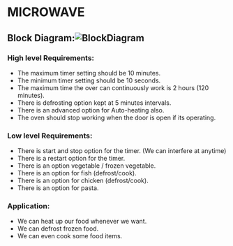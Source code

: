 # MICROWAVE

## Block Diagram:![BlockDiagram](https://user-images.githubusercontent.com/99074356/154843928-10a24594-44dc-4a3e-baf1-98f61493d970.png)



### High level Requirements:

* The maximum timer setting should be 10 minutes.
* The minimum timer setting should be 10 seconds.
* The maximum time the over can continuously work is 2 hours (120 minutes).
* There is defrosting option kept at 5 minutes intervals.
* There is an advanced option for Auto-heating also. 
* The oven should stop working when the door is open if its operating.

### Low level Requirements:

* There is start and stop option for the timer. (We can interfere at anytime)
* There is a restart option for the timer.
* There is an option vegetable / frozen vegetable.
* There is an option for fish (defrost/cook).
* There is an option for chicken (defrost/cook).
* There is an option for pasta.

### Application:

* We can heat up our food whenever we want.
* We can defrost frozen food.
* We can even cook some food items.

